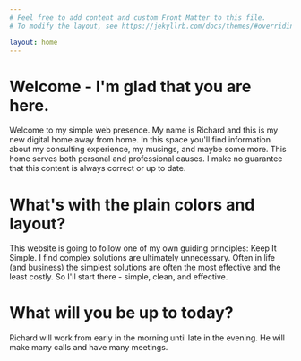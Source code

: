 ```yaml
---
# Feel free to add content and custom Front Matter to this file.
# To modify the layout, see https://jekyllrb.com/docs/themes/#overriding-theme-defaults

layout: home
---
```

# Welcome - I'm glad that you are here.

Welcome to my simple web presence. My name is Richard and this is my new digital home away from home. In this space you'll find information about my consulting experience, my musings, and maybe some more. This home serves both personal and professional causes. I make no guarantee that this content is always correct or up to date.

# What's with the plain colors and layout?

This website is going to follow one of my own guiding principles: Keep It Simple. I find complex solutions are ultimately unnecessary. Often in life (and business) the simplest solutions are often the most effective and the least costly. So I'll start there - simple, clean, and effective.

# What will you be up to today?

Richard will work from early in the morning until late in the evening. He will make many calls and have many meetings.